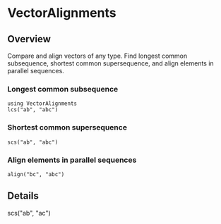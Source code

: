# VectorAlignments


## Overview 

Compare and align vectors of any type. Find longest common subsequence, shortest common supersequence, and align elements in parallel sequences.


### Longest common subsequence

```@example basic
using VectorAlignments
lcs("ab", "abc")
```


### Shortest common supersequence

```@example basic
scs("ab", "abc")
```



### Align elements in parallel sequences

```@example basic
align("bc", "abc")
```


## Details

scs("ab", "ac")